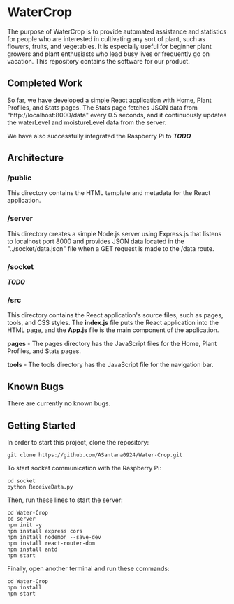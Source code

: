 # WaterCrop
The purpose of WaterCrop is to provide automated assistance and statistics for people who are interested in cultivating any sort of plant, such as flowers, fruits, and vegetables. It is especially useful for beginner plant growers and plant enthusiasts who lead busy lives or frequently go on vacation. This repository contains the software for our product.

## Completed Work
So far, we have developed a simple React application with Home, Plant Profiles, and Stats pages. The Stats page fetches JSON data from "http://localhost:8000/data" every 0.5 seconds, and it continuously updates the waterLevel and moistureLevel data from the server.

We have also successfully integrated the Raspberry Pi to ***TODO***

## Architecture
### /public
This directory contains the HTML template and metadata for the React application.

### /server
This directory creates a simple Node.js server using Express.js that listens to localhost port 8000 and provides JSON data located in the "../socket/data.json" file when a GET request is made to the /data route.

### /socket
***TODO***

### /src
This directory contains the React application's source files, such as pages, tools, and CSS styles.
The **index.js** file puts the React application into the HTML page, and the **App.js** file is the main component of the application.

**pages** - The pages directory has the JavaScript files for the Home, Plant Profiles, and Stats pages. 

**tools** - The tools directory has the JavaScript file for the navigation bar.

## Known Bugs
There are currently no known bugs.

## Getting Started
In order to start this project, clone the repository:
```
git clone https://github.com/ASantana0924/Water-Crop.git
```
To start socket communication with the Raspberry Pi:
```
cd socket
python ReceiveData.py
```
Then, run these lines to start the server:
```
cd Water-Crop
cd server
npm init -y
npm install express cors
npm install nodemon --save-dev
npm install react-router-dom
npm install antd
npm start
```
Finally, open another terminal and run these commands:
```
cd Water-Crop
npm install
npm start
```

